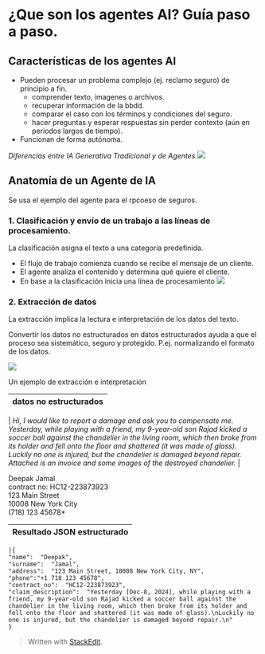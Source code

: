 

# ¿Que son los agentes AI? Guía paso a paso.

## Características de los agentes AI
- Pueden procesar un problema complejo (ej. reclamo seguro) de principio a fin.
	- comprender texto, imagenes o archivos.
	- recuperar información de la bbdd.
	- comparar el caso con los términos y condiciones del seguro.
	- hacer preguntas y esperar respuestas sin perder contexto (aún en periodos largos de tiempo).
- Funcionan de forma autónoma.

*Diferencias entre IA Generativa Tradicional y de Agentes*
![](https://miro.medium.com/v2/resize:fit:1050/1*7rWViLLiWpoHivd15UHZTQ.png)

## Anatomía de un Agente de IA
Se usa el ejemplo del agente para el rpcoeso de seguros.

### 1. Clasificación y envío de un trabajo a las líneas de procesamiento.

La clasificación asigna el texto a una categoría predefinida.

 - El flujo de trabajo comienza cuando se recibe el mensaje de un cliente.
 - El agente analiza el contenido y determina qué quiere el cliente.
 - En base a la clasificación inicia una línea de procesamiento
 ![](https://miro.medium.com/v2/resize:fit:1500/1*CvV2Yu0Nk43LN7GUDO8JPQ.png)
 
 ### 2. Extracción de datos
 
 La extracción implica la lectura e interpretación de los datos del texto.
 
Convertir los datos no estructurados en datos estructurados ayuda a que el proceso sea sistemático, seguro y protegido. P.ej. normalizando el formato de los datos.

![](https://miro.medium.com/v2/resize:fit:1050/1*Q8o6a2-Fe1FbqIOS7I3EaQ.png)

Un ejemplo de extracción e interpretación

| datos no estructurados |
|--|
| 
*Hi, 
I would like to report a damage and ask you to compensate me.   
Yesterday, while playing with a friend, my 9-year-old son Rajad kicked a soccer ball against the chandelier in the living room, which then broke from its holder and fell onto the floor and shattered (it was made of glass).
Luckily no one is injured, but the chandelier is damaged beyond repair.  
Attached is an invoice and some images of the destroyed chandelier.* |  
  
Deepak Jamal  
contract no: HC12-223873923  
123 Main Street  
10008 New York City  
(718) 123 45678* 

|Resultado JSON estructurado|
|--|

    |{  
    "name":  "Deepak",  
    "surname":  "Jamal",  
    "address":  "123 Main Street, 10008 New York City, NY",  
    "phone":"+1 718 123 45678",  
    "contract_no":  "HC12-223873923",  
    "claim_description":  "Yesterday [Dec-8, 2024], while playing with a friend, my 9-year-old son Rajad kicked a soccer ball against the chandelier in the living room, which then broke from its holder and fell onto the floor and shattered (it was made of glass).\nLuckily no one is injured, but the chandelier is damaged beyond repair.\n"  
    }










 
> Written with [StackEdit](https://stackedit.io/).
<!--stackedit_data:
eyJoaXN0b3J5IjpbMTAwNTgxOTM0Myw5MDgxMTQ4OTddfQ==
-->